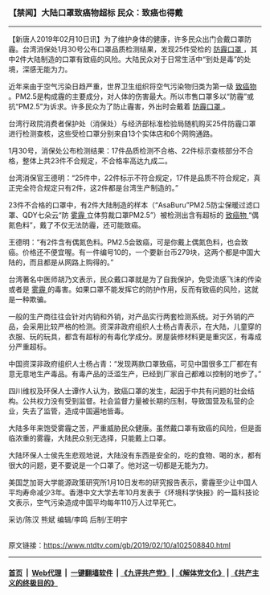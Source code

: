 ### 【禁闻】大陆口罩致癌物超标 民众：致癌也得戴
------------------------

<div class="post_content">
 <p>
  【新唐人2019年02月10日讯】为了维护身体的健康，许多民众出门会戴口罩防霾。台湾消保处1月30号公布口罩品质检测结果，发现25件受检的
  <a href="https://www.ntdtv.com/gb/防霾口罩.htm">
   防霾口罩
  </a>
  ，其中2件大陆制造的口罩有致癌的风险。大陆民众对于日常生活中“到处是毒”的处境，深感无能为力。
 </p>
 <p>
  近年来由于空气污染日趋严重，世界卫生组织将空气污染物归类为第一级
  <a href="https://www.ntdtv.com/gb/致癌物.htm">
   致癌物
  </a>
  。PM2.5是构成霾的主要成分，对人体的伤害最大。所以市售口罩多以“防霾”或抗“PM2.5”为诉求。许多民众为了防止霾害，外出时会戴着
  <a href="https://www.ntdtv.com/gb/防霾口罩.htm">
   防霾口罩
  </a>
  。
 </p>
 <p>
  台湾行政院消费者保护处（消保处）与经济部标准检验局随机购买25件防霾口罩进行检测查核，这些受检口罩分别来自13个实体店和6个网购通路。
 </p>
 <p>
  1月30号，消保处公布检测结果：17件品质检测不合格、22件标示查核部分不合格，整体上共23件不合规定，不合格率高达九成二。
 </p>
 <p>
  台湾消保官王德明：“25件中，22件标示不符合规定，17件是品质不符合规定，真正完全符合规定只有2件，这2件都是台湾生产制造的。”
 </p>
 <p>
  23件不合格的口罩中，有2件大陆制造的样本（“AsaBuru”PM2.5防尘保暖过滤口罩、QDY七朵云“防
  <a href="https://www.ntdtv.com/gb/雾霾.htm">
   雾霾
  </a>
  立体剪裁口罩PM2.5”）被检测出含有超标的
  <a href="https://www.ntdtv.com/gb/致癌物.htm">
   致癌物
  </a>
  “偶氮色料”，戴了不仅无法防霾，还可能致癌。
 </p>
 <p>
  王德明：“有2件含有偶氮色料。PM2.5会致癌，可是你戴上偶氮色料，也会致癌。价格还不便宜喔。有一件编号10的，一个要新台币279块，这两个都是中国大陆的，而且都是从网路上购得的。”
 </p>
 <p>
  台湾著名中医师胡乃文表示，民众戴口罩就是为了自我保护，免受流感飞沫的传染或者是
  <a href="https://www.ntdtv.com/gb/雾霾.htm">
   雾霾
  </a>
  的毒害。如果口罩不能发挥它的防护作用，反而有致癌的风险，这就是一种欺骗。
 </p>
 <p>
  一般的生产商往往会针对内销和外销，对产品实行两套检测系统。对于外销的产品，会采用比较严格的检测。资深非政府组织人士杨占青表示，在大陆，儿童穿的衣服、玩的玩具，都含有超标的有毒化学成分。房屋装修材料更是重灾区，有毒成分严重超标。
 </p>
 <p>
  中国资深非政府组织人士杨占青：“发现两款口罩致癌，可见中国很多工厂都在有意无意地生产毒品。有毒产品的泛滥生产，已经到厂家自己都难以控制的地步了。”
 </p>
 <p>
  四川维权及环保人士谭作人认为，致癌口罩的发生，起因于中共有问题的社会结构。公共权力没有受到监督。社会监督力量被长期的压制，导致国营及私营的企业，失去了监管，造成中国遍地皆毒。
 </p>
 <p>
  大陆多年来饱受雾霾之苦，严重威胁民众健康。虽然戴口罩有致癌的风险，但是面临浓重的雾霾，大陆民众别无选择，只能戴上口罩。
 </p>
 <p>
  大陆环保人士侯先生悲观地说，大陆没有东西是安全的，吃的食物、喝的水，都有很大的问题，更不要说是一个口罩了。他对这一切都是无能为力。
 </p>
 <p>
  美国芝加哥大学能源政策研究所1月10日发布的研究报告表示，雾霾至少让中国人平均寿命减少3年。香港中文大学去年10月发表于《环境科学快报》的一篇科技论文表示，空气污染造成中国平均每年110万人过早死亡。
 </p>
 <p>
  采访/陈汉 熊斌 编辑/李鸣 后制/王明宇
 </p>
 <div class="single_ad">
 </div>
</div>

<br/>原文链接：https://www.ntdtv.com/gb/2019/02/10/a102508840.html


------------------------
#### [首页](https://github.com/gfw-breaker/banned-news/blob/master/README.md) &nbsp;|&nbsp; [Web代理](https://github.com/labour-camp/helloworld) &nbsp;|&nbsp; [一键翻墙软件](https://github.com/gfw-breaker/nogfw/blob/master/README.md) &nbsp;| [《九评共产党》](https://github.com/gfw-breaker/9ping.md/blob/master/README.md#九评之一评共产党是什么) | [《解体党文化》](https://github.com/gfw-breaker/jtdwh.md/blob/master/README.md) | [《共产主义的终极目的》](https://github.com/gfw-breaker/gczydzjmd.md/blob/master/README.md)

